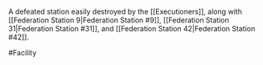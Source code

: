 A defeated station easily destroyed by the <span class="races">[[Executioners]]</span>, along with <span class="political-bodies-places">[[Federation Station 9|Federation Station #9]]</span>, <span class="political-bodies-places">[[Federation Station 31|Federation Station #31]]</span>, and <span class="political-bodies-places">[[Federation Station 42|Federation Station #42]]</span>.

#Facility